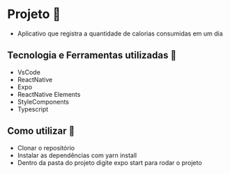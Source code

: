 # Projeto :rocket:
- Aplicativo que registra a quantidade de calorias consumidas em um dia

## Tecnologia e Ferramentas utilizadas :robot:
- VsCode
- ReactNative
- Expo
- ReactNative Elements
- StyleComponents
- Typescript

## Como utilizar 🔌
- Clonar o repositório
- Instalar as dependências com yarn install
- Dentro da pasta do projeto digite expo start para rodar o projeto
